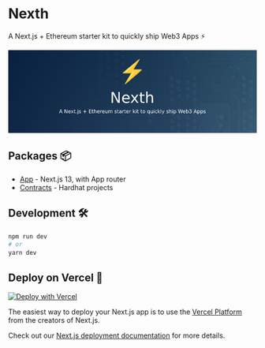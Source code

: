 # Nexth

A Next.js + Ethereum starter kit to quickly ship Web3 Apps ⚡

![Nexth Readme Image](./readme.png)

## Packages 📦

- [App](./packages/app) - Next.js 13, with App router
- [Contracts](./packages/contracts/) - Hardhat projects

## Development 🛠️

```bash
npm run dev
# or
yarn dev
```

## Deploy on Vercel 🚢

[![Deploy with Vercel](https://vercel.com/button)](https://vercel.com/new/clone?repository-url=https%3A%2F%2Fgithub.com%2Fwslyvh%2Fnexth)

The easiest way to deploy your Next.js app is to use the [Vercel Platform](https://vercel.com/new?utm_medium=nexth&filter=next.js&utm_source=nexth&utm_campaign=nexth-readme) from the creators of Next.js.

Check out our [Next.js deployment documentation](https://nextjs.org/docs/deployment) for more details.
